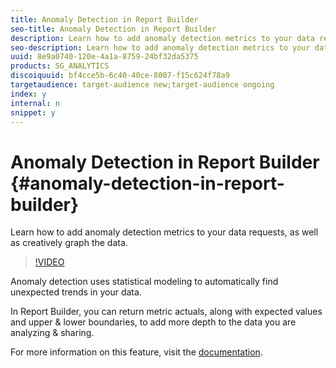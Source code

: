 ```yaml
---
title: Anomaly Detection in Report Builder
seo-title: Anomaly Detection in Report Builder
description: Learn how to add anomaly detection metrics to your data requests, as well as creatively graph the data.
seo-description: Learn how to add anomaly detection metrics to your data requests, as well as creatively graph the data.
uuid: 8e9a0740-120e-4a1a-8759-24bf32da5375
products: SG_ANALYTICS
discoiquuid: bf4cce5b-6c40-40ce-8007-f15c624f78a9
targetaudience: target-audience new;target-audience ongoing
index: y
internal: n
snippet: y
---
```


# Anomaly Detection in Report Builder {#anomaly-detection-in-report-builder}

Learn how to add anomaly detection metrics to your data requests, as well as creatively graph the data.

>[!VIDEO](https://video.tv.adobe.com/v/23543/?quality=12)

Anomaly detection uses statistical modeling to automatically find unexpected trends in your data.

In Report Builder, you can return metric actuals, along with expected values and upper & lower boundaries, to add more depth to the data you are analyzing & sharing.

For more information on this feature, visit the [documentation](https://marketing.adobe.com/resources/help/en_US/arb/anomaly_detection.html).
